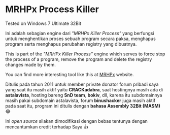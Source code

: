# MRHPx Process Killer


Tested on Windows 7 Ultimate 32Bit


Ini adalah sebagian engine dari *"MRHPx Killer Process"* yang berfungsi untuk menghentikan proses sebuah program secara paksa, menghapus program serta menghapus perubahan registry yang dibuatnya.

This is part of the *"MRHPx Killer Process"* engine which serves to force stop the process of a program, remove the program and delete the registry changes made by them.

You can find more interesting tool like this at [MRHPx](http://www.mrhpx.com/) website.


Ditulis pada tahun 2011 untuk member private donator forum pribadi saya yang saat itu masih aktif yaitu **CRACKadabra**, saat hostingnya masih ada di **astalavista**, hosting bareng **SnD team**, **bokiv**, dll, karena itu subdomainnya masih pakai subdomain astalavista, forum **binushacker** juga masih aktif pada saat itu, program ini ditulis dengan **bahasa Assembly 32Bit (MASM)** :joy:


Ini *open source* silakan dimodifikasi dengan bebas tentunya dengan mencantumkan credit terhadap Saya :thumbsup:



